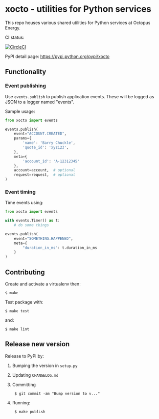 # xocto - utilities for Python services

This repo houses various shared utilities for Python services at Octopus Energy.

CI status:

[![CircleCI](https://circleci.com/gh/octoenergy/xocto/tree/master.svg?style=svg)](https://circleci.com/gh/octoenergy/xocto/tree/master)

PyPI detail page: https://pypi.python.org/pypi/xocto

## Functionality

### Event publishing

Use `events.publish` to publish application events. These will be logged as JSON
to a logger named "events". 

Sample usage:

```python
from xocto import events

events.publish(
    event="ACCOUNT.CREATED", 
    params={
        'name': 'Barry Chuckle', 
        'quote_id': 'xyz123',
    },
    meta={
        'account_id': 'A-12312345'
    },
    account=account,  # optional
    request=request,  # optional
)
```

### Event timing

Time events using:

```python
from xocto import events

with events.Timer() as t:
    # do some things

events.publish(
    event="SOMETHING.HAPPENED",
    meta={
        "duration_in_ms": t.duration_in_ms 
    }
)
```

## Contributing

Create and activate a virtualenv then:

    $ make

Test package with:

    $ make test

and:

    $ make lint  

## Release new version

Release to PyPI by:

1. Bumping the version in `setup.py`

2. Updating `CHANGELOG.md`

3. Committing

        $ git commit -am "Bump version to v..."

4. Running: 

        $ make publish
